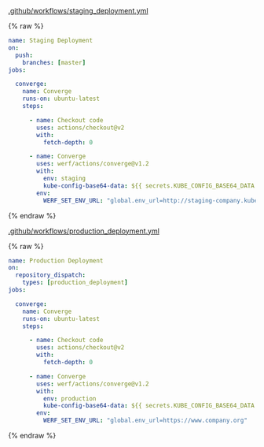 <div class="details active">
<a href="javascript:void(0)" class="details__summary">.github/workflows/staging_deployment.yml</a>
<div class="details__content" markdown="1">

{% raw %}
```yaml
name: Staging Deployment
on:
  push:
    branches: [master]
jobs:

  converge:
    name: Converge
    runs-on: ubuntu-latest
    steps:

      - name: Checkout code
        uses: actions/checkout@v2
        with:
          fetch-depth: 0

      - name: Converge
        uses: werf/actions/converge@v1.2
        with:
          env: staging
          kube-config-base64-data: ${{ secrets.KUBE_CONFIG_BASE64_DATA }}
        env:
          WERF_SET_ENV_URL: "global.env_url=http://staging-company.kube.DOMAIN"
```
{% endraw %}

</div>
</div>

<div class="details active">
<a href="javascript:void(0)" class="details__summary">.github/workflows/production_deployment.yml</a>
<div class="details__content" markdown="1">

{% raw %}
```yaml
name: Production Deployment
on:
  repository_dispatch:
    types: [production_deployment]
jobs:

  converge:
    name: Converge
    runs-on: ubuntu-latest
    steps:

      - name: Checkout code
        uses: actions/checkout@v2
        with:
          fetch-depth: 0

      - name: Converge
        uses: werf/actions/converge@v1.2
        with:
          env: production
          kube-config-base64-data: ${{ secrets.KUBE_CONFIG_BASE64_DATA }}
        env:
          WERF_SET_ENV_URL: "global.env_url=https://www.company.org"
```
{% endraw %}

</div>
</div>
